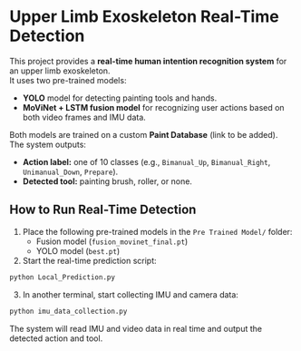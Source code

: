# Upper Limb Exoskeleton Real-Time Detection

This project provides a **real-time human intention recognition system** for an upper limb exoskeleton.  
It uses two pre-trained models:
- **YOLO** model for detecting painting tools and hands.
- **MoViNet + LSTM fusion model** for recognizing user actions based on both video frames and IMU data.  

Both models are trained on a custom **Paint Database** (link to be added).  
The system outputs:
- **Action label:** one of 10 classes (e.g., `Bimanual_Up`, `Bimanual_Right`, `Unimanual_Down`, `Prepare`).
- **Detected tool:** painting brush, roller, or none.

## How to Run Real-Time Detection

1. Place the following pre-trained models in the `Pre Trained Model/` folder:
   - Fusion model (`fusion_movinet_final.pt`)
   - YOLO model (`best.pt`)
2. Start the real-time prediction script:

```bash
python Local_Prediction.py
```

3. In another terminal, start collecting IMU and camera data:

```bash
python imu_data_collection.py
```

The system will read IMU and video data in real time and output the detected action and tool.
